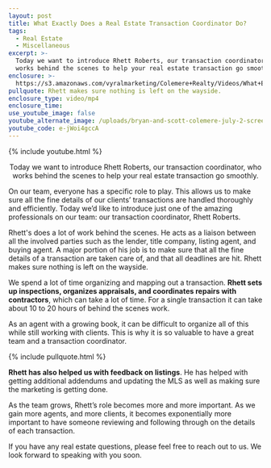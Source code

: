 ```yaml
---
layout: post
title: What Exactly Does a Real Estate Transaction Coordinator Do?
tags:
  - Real Estate
  - Miscellaneous
excerpt: >-
  Today we want to introduce Rhett Roberts, our transaction coordinator, who
  works behind the scenes to help your real estate transaction go smoothly.
enclosure: >-
  https://s3.amazonaws.com/vyralmarketing/Colemere+Realty/Videos/What+Exactly+Does+a+Real+Estate+Transaction+Coordinator+Do%253F.mp4
pullquote: Rhett makes sure nothing is left on the wayside.
enclosure_type: video/mp4
enclosure_time:
use_youtube_image: false
youtube_alternate_image: /uploads/bryan-and-scott-colemere-july-2-screen-shot-no-play.jpg
youtube_code: e-jWoi4gccA
---
```


{% include youtube.html %}

<center>Today we want to introduce Rhett Roberts, our transaction coordinator, who works behind the scenes to help your real estate transaction go smoothly.</center>

On our team, everyone has a specific role to play. This allows us to make sure all the fine details of our clients’ transactions are handled thoroughly and efficiently. Today we’d like to introduce just one of the amazing professionals on our team: our transaction coordinator, Rhett Roberts.

Rhett's does a lot of work behind the scenes. He acts as a liaison between all the involved parties such as the lender, title company, listing agent, and buying agent. A major portion of his job is to make sure that all the fine details of a transaction are taken care of, and that all deadlines are hit. Rhett makes sure nothing is left on the wayside.

We spend a lot of time organizing and mapping out a transaction. **Rhett sets up inspections, organizes appraisals, and coordinates repairs with contractors**, which can take a lot of time. For a single transaction it can take about 10 to 20 hours of behind the scenes work.

As an agent with a growing book, it can be difficult to organize all of this while still working with clients. This is why it is so valuable to have a great team and a transaction coordinator.

{% include pullquote.html %}

**Rhett has also helped us with feedback on listings**. He has helped with getting additional addendums and updating the MLS as well as making sure the marketing is getting done.

As the team grows, Rhett’s role becomes more and more important. As we gain more agents, and more clients, it becomes exponentially more important to have someone reviewing and following through on the details of each transaction.

If you have any real estate questions, please feel free to reach out to us. We look forward to speaking with you soon.